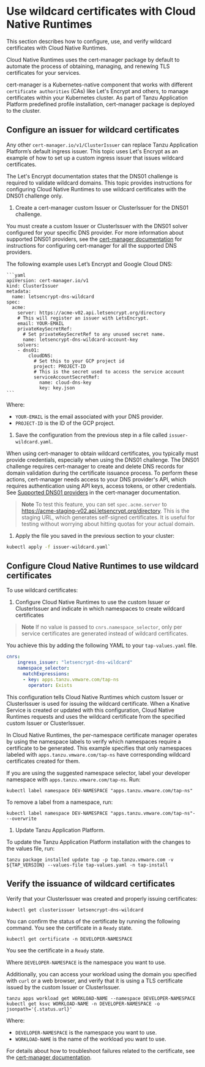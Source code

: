 # Use wildcard certificates with Cloud Native Runtimes

This section describes how to configure, use, and verify wildcard certificates with Cloud Native Runtimes.

Cloud Native Runtimes uses the cert-manager package by default to automate the process of obtaining,
managing, and renewing TLS certificates for your services.

cert-manager is a Kubernetes-native component that works with different `certificate authorities` (CAs) like Let's Encrypt and others,
to manage certificates within your Kubernetes cluster. As part of Tanzu Application Platform predefined profile installation,
cert-manager package is deployed to the cluster.

## <a id="config-wildcard-issuer"></a> Configure an issuer for wildcard certificates

Any other `cert-manager.io/v1/ClusterIssuer` can replace Tanzu Application Platform’s default ingress issuer.
This topic uses Let's Encrypt as an example of how to set up a custom ingress issuer that issues wildcard certificates.

The Let's Encrypt documentation states that the DNS01 challenge is required to validate wildcard domains.
This topic provides instructions for configuring Cloud Native Runtimes to use wildcard certificates with the DNS01 challenge only.

1. Create a cert-manager custom Issuer or ClusterIssuer for the DNS01 challenge.

  You must create a custom Issuer or ClusterIssuer with the DNS01 solver configured for your specific DNS provider.
  For more information about supported DNS01 providers, see the [cert-manager documentation](https://cert-manager.io/docs/configuration/acme/dns01/#supported-dns01-providers)
  for instructions for configuring cert-manager for all the supported DNS providers.

  The following example uses Let’s Encrypt and Google Cloud DNS:

    ```yaml
    apiVersion: cert-manager.io/v1
    kind: ClusterIssuer
    metadata:
      name: letsencrypt-dns-wildcard
    spec:
      acme:
        server: https://acme-v02.api.letsencrypt.org/directory
        # This will register an issuer with LetsEncrypt.
        email: YOUR-EMAIL
        privateKeySecretRef:
          # Set privateKeySecretRef to any unused secret name.
          name: letsencrypt-dns-wildcard-account-key
        solvers:
        - dns01:
            cloudDNS:
              # Set this to your GCP project id
              project: PROJECT-ID
              # This is the secret used to access the service account
              serviceAccountSecretRef:
                name: cloud-dns-key
                key: key.json
    ```

  Where: 
  - `YOUR-EMAIL` is the email associated with your DNS provider.
  - `PROJECT-ID` is the ID of the GCP project.

1. Save the configuration from the previous step in a file called `issuer-wildcard.yaml`.

  When using cert-manager to obtain wildcard certificates, you typically must provide credentials, especially when using the DNS01 challenge.
  The DNS01 challenge requires cert-manager to create and delete DNS records for domain validation during the certificate issuance process.
  To perform these actions, cert-manager needs access to your DNS provider's API, which requires authentication using API keys, access tokens,
  or other credentials. See [Supported DNS01 providers](https://cert-manager.io/docs/configuration/acme/dns01/#supported-dns01-providers) in the cert-manager documentation.

  >**Note** To test this feature, you can set `spec.acme.server` to https://acme-staging-v02.api.letsencrypt.org/directory.
  > This is the staging URL, which generates self-signed certificates. It is useful for testing without worrying about hitting quotas for your actual domain.

1. Apply the file you saved in the previous section to your cluster:

  ```sh
  kubectl apply -f issuer-wildcard.yaml`
  ```

## <a id="use-wildcard-issuer"></a> Configure Cloud Native Runtimes to use wildcard certificates

To use wildcard certificates:

1. Configure Cloud Native Runtimes to use the custom Issuer or ClusterIssuer and indicate in which namespaces to create wildcard certificates

  >**Note** If no value is passed to `cnrs.namespace_selector`, only per service certificates are generated instead of wildcard certificates.

  You achieve this by adding the following YAML to your `tap-values.yaml` file.

  ```yaml
  cnrs:
      ingress_issuer: "letsencrypt-dns-wildcard"
      namespace_selector:
        matchExpressions:
        - key: apps.tanzu.vmware.com/tap-ns
          operator: Exists
  ```

  This configuration tells Cloud Native Runtimes which custom Issuer or ClusterIssuer is used for issuing the wildcard certificate.
  When a Knative Service is created or updated with this configuration, Cloud Native Runtimes requests and uses the wildcard certificate
  from the specified custom Issuer or ClusterIssuer.

  In Cloud Native Runtimes, the per-namespace certificate manager operates by using the namespace labels to verify which
  namespaces require a certificate to be generated. This example specifies that only namespaces labeled with
  `apps.tanzu.vmware.com/tap-ns` have corresponding wildcard certificates created for them.

  If you are using the suggested namespace selector, label your developer namespace with `apps.tanzu.vmware.com/tap-ns`.
  Run:

  ```console
  kubectl label namespace DEV-NAMESPACE "apps.tanzu.vmware.com/tap-ns"
  ```

  To remove a label from a namespace, run:

  ```console
  kubectl label namespace DEV-NAMESPACE "apps.tanzu.vmware.com/tap-ns"- --overwrite
  ```

1. Update Tanzu Application Platform.

  To update the Tanzu Application Platform installation with the changes to the values file, run:

  ```console
  tanzu package installed update tap -p tap.tanzu.vmware.com -v ${TAP_VERSION} --values-file tap-values.yaml -n tap-install
  ```

## <a id="verify-wildcard"></a> Verify the issuance of wildcard certificates

Verify that your ClusterIssuer was created and properly issuing certificates:

```console
kubectl get clusterissuer letsencrypt-dns-wildcard
```

You can confirm the status of the certificate by running the following command. You see the certificate in a `Ready` state.

```console
kubectl get certificate -n DEVELOPER-NAMESPACE
```

You see the certificate in a `Ready` state.

Where `DEVELOPER-NAMESPACE` is the namespace you want to use.

Additionally, you can access your workload using the domain you specified with `curl` or a web browser, and verify that it is using
a TLS certificate issued by the custom Issuer or ClusterIssuer.

```console
tanzu apps workload get WORKLOAD-NAME --namespace DEVELOPER-NAMESPACE
kubectl get ksvc WORKLOAD-NAME -n DEVELOPER-NAMESPACE -o jsonpath='{.status.url}'
```

Where:

- `DEVELOPER-NAMESPACE` is the namespace you want to use.
- `WORKLOAD-NAME` is the name of the workload you want to use.

For details about how to troubleshoot failures related to the certificate,
see the [cert-manager documentation](https://cert-manager.io/docs/troubleshooting).